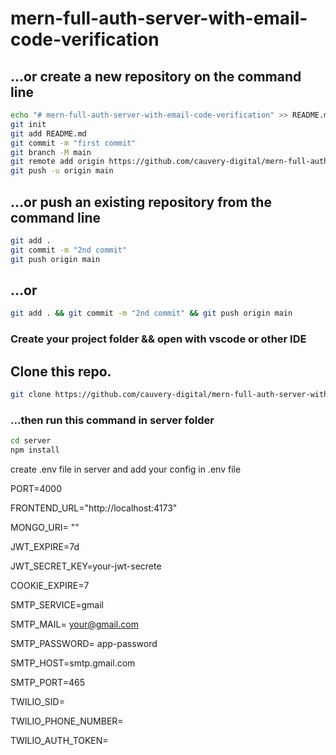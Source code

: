 # mern-full-auth-server-with-email-code-verification

## …or create a new repository on the command line

```bash
echo "# mern-full-auth-server-with-email-code-verification" >> README.md
git init
git add README.md
git commit -m "first commit"
git branch -M main
git remote add origin https://github.com/cauvery-digital/mern-full-auth-server-with-email-code-verification.git
git push -u origin main
```

## …or push an existing repository from the command line

```bash
git add .
git commit -m "2nd commit"
git push origin main
```


## …or

```bash
git add . && git commit -m "2nd commit" && git push origin main
```

### Create your project folder && open with vscode or other IDE

## Clone this repo.

```bash
git clone https://github.com/cauvery-digital/mern-full-auth-server-with-email-code-verification.git
```

### ...then run this command in server folder
```bash
cd server
npm install
```

create .env file in server and add your config in .env file

PORT=4000

FRONTEND_URL="http://localhost:4173"

MONGO_URI= ""

JWT_EXPIRE=7d

JWT_SECRET_KEY=your-jwt-secrete

COOKIE_EXPIRE=7

SMTP_SERVICE=gmail

SMTP_MAIL= your@gmail.com

SMTP_PASSWORD= app-password

SMTP_HOST=smtp.gmail.com

SMTP_PORT=465

TWILIO_SID= 

TWILIO_PHONE_NUMBER= 

TWILIO_AUTH_TOKEN= 



